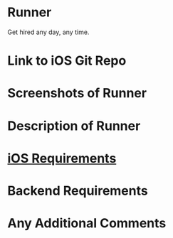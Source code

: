 # Runner

Get hired any day, any time.

# Link to iOS Git Repo



# Screenshots of Runner



# Description of Runner



# [iOS Requirements](www.google.com)



# Backend Requirements



# Any Additional Comments


